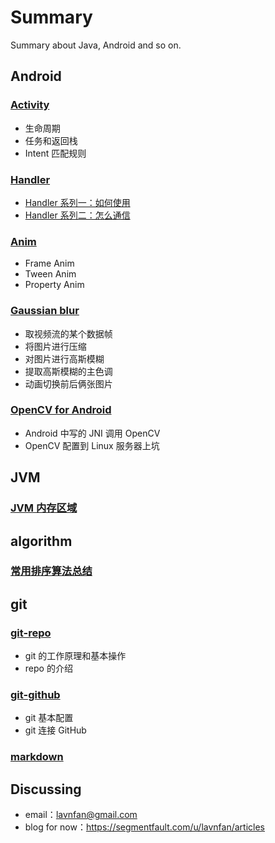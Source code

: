 # Summary
Summary about Java, Android and so on.

## Android
### [Activity](https://github.com/lavnFan/Summary/blob/master/Android/Activity/Activity.md)
* 生命周期
* 任务和返回栈
* Intent 匹配规则

### [Handler](https://github.com/lavnFan/Summary/blob/master/Android/Handler/Handler.md)
* [Handler 系列一：如何使用](https://github.com/lavnFan/Summary/blob/master/Android/Handler/Handler_1.md)   
* [Handler 系列二：怎么通信](https://github.com/lavnFan/Summary/blob/master/Android/Handler/Handler_2.md)

### [Anim](https://github.com/lavnFan/Summary/blob/master/Android/Anim/Animator.md)
* Frame Anim
* Tween Anim
* Property Anim

### [Gaussian blur](https://github.com/lavnFan/Summary/blob/master/Android/GaussianBlur/GaussianBlur.md)
* 取视频流的某个数据帧
* 将图片进行压缩
* 对图片进行高斯模糊
* 提取高斯模糊的主色调
* 动画切换前后俩张图片

### [OpenCV for Android](https://github.com/lavnFan/Summary/blob/master/Android/OpenCV/OpenCV.md)
* Android 中写的 JNI 调用 OpenCV 
* OpenCV 配置到 Linux 服务器上坑

## JVM
### [JVM 内存区域](https://github.com/lavnFan/Summary/blob/master/JVM/jvm.md)

## algorithm
### [常用排序算法总结](https://github.com/lavnFan/Summary/blob/master/algorithm/Sort.md)


## git
### [git-repo](https://github.com/lavnFan/Summary/blob/master/git-repo/git-repo.md)
* git 的工作原理和基本操作
* repo 的介绍


### [git-github](https://github.com/lavnFan/Summary/blob/master/git-repo/git-github.md)
* git 基本配置
* git 连接 GitHub

### [markdown](https://github.com/lavnFan/Summary/blob/master/Markdown.md)

## Discussing
* email：lavnfan@gmail.com
* blog for now：https://segmentfault.com/u/lavnfan/articles